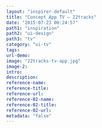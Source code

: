 ```yaml
---
layout: "inspirer-default"
title: "Concept App TV – 22tracks"
date: "2015-07-23 00:24:57"
path1: "inspiration"
path2: "ui-design"
path3: "tv"
category: "ui-tv"
tags:
url-demo:
image: "22tracks-tv-app.jpg"
image-2:
intro:
description:
reference-name:
reference-title:
reference-url:
reference-02-name:
reference-02-title:
reference-02-url:
metadata: "false"
---
```


